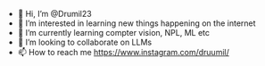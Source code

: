 - 👋 Hi, I’m @Drumil23
- 👀 I’m interested in learning new things happening on the internet
- 🌱 I’m currently learning compter vision, NPL, ML etc
- 💞️ I’m looking to collaborate on LLMs
- 📫 How to reach me https://www.instagram.com/druumil/

<!---
Drumil23/Drumil23 is a ✨ special ✨ repository because its `README.md` (this file) appears on your GitHub profile.
You can click the Preview link to take a look at your changes.
--->
